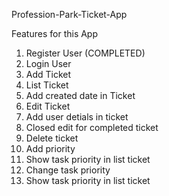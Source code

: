 Profession-Park-Ticket-App

Features for this App

1) Register User (COMPLETED)
2) Login User
3) Add Ticket
4) List Ticket
5) Add created date in Ticket
6) Edit Ticket
7) Add user detials in ticket
8) Closed edit for completed ticket
9) Delete ticket
10) Add priority
11) Show task priority in list ticket
12) Change task priority
13) Show task priority in list ticket
